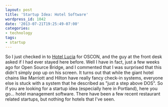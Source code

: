 ```yaml
---
layout: post
title: 'Startup Idea: Hotel Software'
wordpress_id: 1042
date: '2013-07-21T19:25:49-07:00'
categories:
- technology
tags:
- startup
---
```

So I just checked in to [Hotel Lucia][lucia] for OSCON, and the guy at the front desk asked if I had ever stayed here
before.  Well I have in fact, just a few weeks ago for Open Source Bridge, and I commented that I was surprised that
this didn't simply pop up on his screen.  It turns out that while the giant hotel chains like Marriott and Hilton have
really fancy check-in systems, everyone else is stuck with a system that he described as "just a step above DOS".  So if
you are looking for a startup idea (especially here in Portland), here you go... hotel management software.  There have
been a few recent restaurant related startups, but nothing for hotels that I've seen.

[lucia]: http://www.hotellucia.com/
